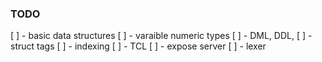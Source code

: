 ### TODO

[ ] - basic data structures
    [ ] - varaible numeric types
[ ] - DML, DDL,
    [ ] - struct tags
[ ] - indexing
[ ] - TCL
[ ] - expose server
[ ] - lexer